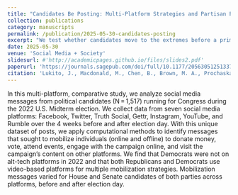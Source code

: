 ```yaml
---
title: "Candidates Be Posting: Multi-Platform Strategies and Partisan Preferences in the 2022 U.S. Midterm Elections"
collection: publications
category: manuscripts
permalink: /publication/2025-05-30-candidates-posting
excerpt: "We test whether candidates move to the extremes before a primary but then return to the center for the general election to appeal to the different preferences of each electorate..."
date: 2025-05-30
venue: 'Social Media + Society'
slidesurl: #'http://academicpages.github.io/files/slides2.pdf'
paperurl: 'https://journals.sagepub.com/doi/full/10.1177/20563051251337541'
citation: 'Lukito, J., Macdonald, M., Chen, B., Brown, M. A., Prochaska, S., Yang, Y., Greenfield, J., Suk, J., Zhong, W., Dahlke, R., & Borah, P. (2025). Candidates Be Posting: Multi-Platform Strategies and Partisan Preferences in the 2022 U.S. Midterm Elections. Social Media + Society, 11(2). https://doi.org/10.1177/20563051251337541 (Original work published 2025)'
---
```


In this multi-platform, comparative study, we analyze social media messages from political candidates (N = 1,517) running for Congress during the 2022 U.S. Midterm election. We collect data from seven social media platforms: Facebook, Twitter, Truth Social, Gettr, Instagram, YouTube, and Rumble over the 4 weeks before and after election day. With this unique dataset of posts, we apply computational methods to identify messages that sought to mobilize individuals (online and offline) to donate money, vote, attend events, engage with the campaign online, and visit the campaign’s content on other platforms. We find that Democrats were not on alt-tech platforms in 2022 and that both Republicans and Democrats use video-based platforms for multiple mobilization strategies. Mobilization messages varied for House and Senate candidates of both parties across platforms, before and after election day.